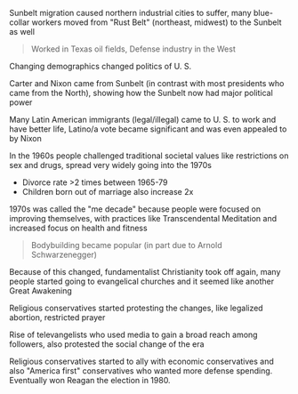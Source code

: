 Sunbelt migration caused northern industrial cities to suffer, many blue-collar workers moved from "Rust Belt" (northeast, midwest) to the Sunbelt as well

> Worked in Texas oil fields, Defense industry in the West

Changing demographics changed politics of U. S. 

Carter and Nixon came from Sunbelt (in contrast with most presidents who came from the North), showing how the Sunbelt now had major political power

Many Latin American immigrants (legal/illegal) came to U. S. to work and have better life, Latino/a vote became significant and was even appealed to by Nixon

In the 1960s people challenged traditional societal values like restrictions on sex and drugs, spread very widely going into the 1970s

- Divorce rate >2 times between 1965-79
- Children born out of marriage also increase 2x

1970s was called the "me decade" because people were focused on improving themselves, with practices like Transcendental Meditation and increased focus on health and fitness

> Bodybuilding became popular (in part due to Arnold Schwarzenegger)

Because of this changed, fundamentalist Christianity took off again, many people started going to evangelical churches and it seemed like another Great Awakening

Religious conservatives started protesting the changes, like legalized abortion, restricted prayer

Rise of televangelists who used media to gain a broad reach among followers, also protested the social change of the era

Religious conservatives started to ally with economic conservatives and also "America first" conservatives who wanted more defense spending. Eventually won Reagan the election in 1980.
